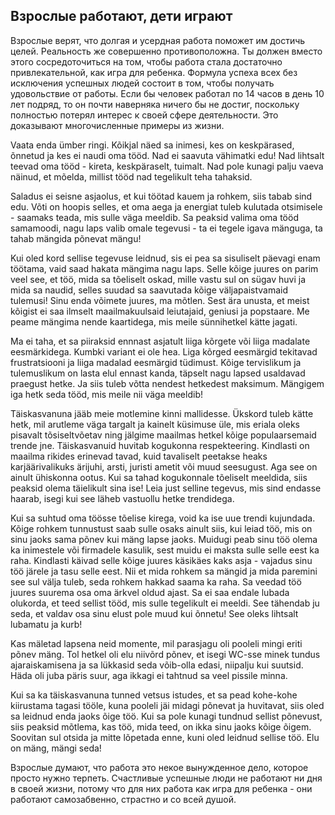 ## Взрослые работают, дети играют

Взрослые верят, что долгая и усердная работа поможет им достичь целей. Реальность же совершенно противоположна. Ты должен вместо этого сосредоточиться на том, чтобы работа стала достаточно привлекательной, как игра для ребенка. Формула успеха всех без исключения успешных людей состоит в том, чтобы получать удовольствие от работы. Если бы человек работал по 14 часов в день 10 лет подряд, то он почти наверняка ничего бы не достиг, поскольку полностью потерял интерес к своей сфере деятельности. Это доказывают многочисленные примеры из жизни.

Vaata enda ümber ringi. Kõikjal näed sa inimesi, kes on keskpärased, õnnetud ja kes ei naudi oma tööd. Nad ei saavuta vähimatki edu! Nad lihtsalt teevad oma tööd - kireta, keskpäraselt, tuimalt. Nad pole kunagi palju vaeva näinud, et mõelda, millist tööd nad tegelikult teha tahaksid. 

Saladus ei seisne asjaolus, et kui töötad kauem ja rohkem, siis tabab sind edu. Võti on hoopis selles, et oma aega ja energiat tuleb kulutada otsimisele - saamaks teada, mis sulle väga meeldib. Sa peaksid valima oma tööd samamoodi, nagu laps valib omale tegevusi - ta ei tegele igava mänguga, ta tahab mängida põnevat mängu!

Kui oled kord sellise tegevuse leidnud, sis ei pea sa sisuliselt päevagi enam töötama, vaid saad hakata mängima nagu laps. Selle kõige juures on parim veel see, et töö, mida sa tõeliselt oskad, mille vastu sul on sügav huvi ja mida sa naudid, selles suudad sa saavutada kõige väljapaistvamaid tulemusi! Sinu enda võimete juures, ma mõtlen. Sest ära unusta, et meist kõigist ei saa ilmselt maailmakuulsaid leiutajaid, geniusi ja popstaare. Me peame mängima nende kaartidega, mis meile sünnihetkel kätte jagati.

Ma ei taha, et sa piiraksid ennnast asjatult liiga kõrgete või liiga madalate eesmärkidega. Kumbki variant ei ole hea. Liga kõrged eesmärgid tekitavad frustratsiooni ja liiga madalad eesmärgid tüdimust. Kõige tervislikum ja tulemuslikum on lasta elul ennast kanda, täpselt nagu lapsed usaldavad praegust hetke. Ja siis tuleb võtta nendest hetkedest maksimum. Mängigem iga hetk seda tööd, mis meile nii väga meeldib!

Täiskasvanuna jääb meie motlemine kinni mallidesse. Ükskord tuleb kätte hetk, mil arutleme väga targalt ja kainelt küsimuse üle, mis eriala oleks pisavalt tõsiseltvõetav ning jälgime maailmas hetkel kõige populaarsemaid trende jne. Täiskasvanuid huvitab kogukonna respekteering. Kindlasti on maailma rikides erinevad tavad, kuid tavaliselt peetakse heaks karjäärivalikuks ärijuhi, arsti, juristi ametit või muud seesugust. Aga see on ainult ühiskonna ootus. Kui sa tahad kogukonnale tõeliselt meeldida, siis peaksid olema täielikult sina ise! Leia just selline tegevus, mis sind endasse haarab, isegi kui see läheb vastuollu hetke trendidega.

Kui sa suhtud oma töösse tõelise kirega, void ka ise uue trendi kujundada. Kõige rohkem tunnustust saab sulle osaks ainult siis, kui leiad töö, mis on sinu jaoks sama põnev kui mäng lapse jaoks. Muidugi peab sinu töö olema ka inimestele või firmadele kasulik, sest muidu ei maksta sulle selle eest ka raha. Kindlasti käivad selle kõige juures käsikäes kaks asja - vajadus sinu töö järele ja tasu selle eest. Nii et mida rohkem sa mängid ja mida paremini see sul välja tuleb, seda rohkem hakkad saama ka raha. Sa veedad töö juures suurema osa oma ärkvel oldud ajast. Sa ei saa endale lubada olukorda, et teed sellist tööd, mis sulle tegelikult ei meeldi. See tähendab ju seda, et valdav osa sinu elust pole muud kui õnnetu! See oleks lihtsalt lubamatu ja kurb!

Kas mäletad lapsena neid momente, mil parasjagu oli pooleli mingi eriti põnev mäng. Tol hetkel oli elu niivõrd põnev, et isegi WC-sse minek tundus ajaraiskamisena ja sa lükkasid seda võib-olla edasi, niipalju kui suutsid. Häda oli juba päris suur, aga ikkagi ei
tahtnud sa veel pissile minna.

Kui sa ka täiskasvanuna tunned vetsus istudes, et sa pead kohe-kohe kiirustama tagasi tööle, kuna pooleli jäi midagi põnevat ja huvitavat, siis oled sa leidnud enda jaoks õige töö. Kui sa pole kunagi tundnud sellist põnevust, siis peaksid mõtlema, kas töö, mida teed, on ikka sinu jaoks kõige õigem. Soovitan sul otsida ja mitte lõpetada enne, kuni oled leidnud sellise töö. Elu on mäng, mängi seda!

Взрослые думают, что работа это некое вынужденное дело, которое просто нужно терпеть. Счастливые успешные люди не работают ни дня в своей жизни, потому что для них работа как игра для ребенка - они работают самозабвенно, страстно и со всей душой.
